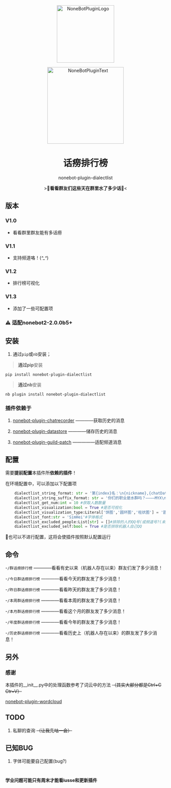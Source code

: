 <div align="center">
  <a href="https://v2.nonebot.dev/store"><img src="https://s2.loli.net/2022/06/16/opBDE8Swad5rU3n.png" width="180" height="180" alt="NoneBotPluginLogo"></a>
  <br>
  <p><img src="https://s2.loli.net/2022/06/16/xsVUGRrkbn1ljTD.png" width="240" alt="NoneBotPluginText"></p>
</div>

<div align="center">

# 话痨排行榜
nonebot-plugin-dialectlist

\>💬**看看群友们这些天在群里水了多少话**💬<
</div>

## 版本
  
### V1.0
  
  - 看看群里群友能有多话痨
  
### V1.1
  
  - 支持频道咯！(*^_^*)
  
### V1.2
  
  - 排行榜可视化
  
### V1.3

  - 添加了一些可配置项

### ⚠ 适配nonebot2-2.0.0b5+

## 安装

1. 通过`pip`或`nb`安装；

>**通过pip**安装

`pip install nonebot-plugin-dialectlist`

>**通过nb**安装

`nb plugin install nonebot-plugin-dialectlist`

### 插件依赖于

1. [nonebot-plugin-chatrecorder](https://github.com/noneplugin/nonebot-plugin-chatrecorder) ————获取历史的消息

2. [nonebot-plugin-datastore](https://github.com/he0119/nonebot-plugin-datastore) ————储存历史的消息

3. [nonebot-plugin-guild-patch](https://github.com/mnixry/nonebot-plugin-guild-patch) —————适配频道消息
  
## 配置

需要**提前配置**本插件所**依赖的插件**！

在环境配置中，可以添加以下配置项
```python
    dialectlist_string_format: str = '第{index}名：\n{nickname},{chatDataNum}条消息\n' #消息格式
    dialectlist_string_suffix_format: str = '你们的职业是水群吗？————MYX\n计算花费时间:{timeCost}秒' #消息后缀格式
    dialectlist_get_num:int = 10 #获取人数数量
    dialectlist_visualization:bool = True #是否可视化
    dialectlist_visualization_type:Literal['饼图','圆环图','柱状图'] = '圆环图' #可视化方案
    dialectlist_font:str = 'SimHei'#字体格式
    dialectlist_excluded_people:List[str] = []#排除的人的QQ号(或频道号?(未经测试))
    dialectlist_excluded_self:bool = True #是否排除机器人自己QQ
```
💭也可以不进行配置，这将会使插件按照默认配置运行


## 命令

-`/群话痨排行榜` ————看看有史以来（机器人存在以来）群友们发了多少消息！

-`/今日群话痨排行榜` ————看看今天的群友发了多少消息！

-`/昨日群话痨排行榜` ————看看昨天的群友发了多少消息！

-`/本周群话痨排行榜` ————看看本周的群友发了多少消息！

-`/本月群话痨排行榜` ————看看这个月的群友发了多少消息！

-`/年度群话痨排行榜` ————看看今年的群友发了多少消息！

-`/历史群话痨排行榜` ————看看历史上（机器人存在以来）的群友发了多少消息！

## 另外

### 感谢

本插件的__init__.py中的处理函数参考了词云中的方法 ~~（其实大部分都是Ctrl+C Ctr+V）~~

[nonebot-plugin-wordcloud](https://github.com/he0119/nonebot-plugin-wordcloud)
  
  
## TODO

1. 私聊的查询 ~~（让我先咕一会）~~

## 已知BUG
  
1. 字体可能要自己配置(bug?)

#
**学业问题可能只有周末才能看iusse和更新插件**
